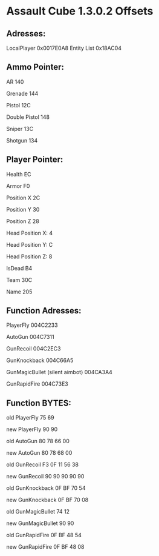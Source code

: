 # Assault Cube 1.3.0.2 Offsets
## Adresses:

LocalPlayer 0x0017E0A8
Entity List 0x18AC04

## Ammo Pointer:

AR 140

Grenade 144

Pistol 12C

Double Pistol 148

Sniper 13C

Shotgun 134

## Player Pointer:

Health EC 

Armor F0 

Position X 2C

Position Y 30

Position Z 28

Head Position X:   4

Head Position Y:   C

Head Position Z:   8

IsDead B4

Team 30C

Name 205


## Function Adresses:

PlayerFly 004C2233

AutoGun 004C7311

GunRecoil 004C2EC3

GunKnockback 004C66A5

GunMagicBullet (silent aimbot) 004CA3A4

GunRapidFire 004C73E3


## Function BYTES:

old PlayerFly 75 69

new PlayerFly 90 90

old AutoGun 80 78 66 00

new AutoGun 80 78 68 00

old GunRecoil F3 0F 11 56 38

new GunRecoil 90 90 90 90 90

old GunKnockback 0F BF 70 54

new GunKnockback 0F BF 70 08

old GunMagicBullet 74 12

new GunMagicBullet 90 90

old GunRapidFire 0F BF 48 54

new GunRapidFire 0F BF 48 08
